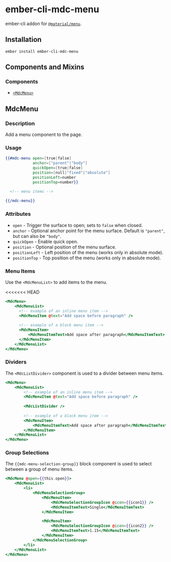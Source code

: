 ember-cli-mdc-menu
===========================

ember-cli addon for [`@material/menu`](https://github.com/material-components/material-components-web/tree/master/packages/mdc-menu).

Installation
------------

    ember install ember-cli-mdc-menu

Components and Mixins
-----------------------

### Components

* [`<MdcMenu>`](#MdcMenu)


MdcMenu
---------------

### Description

Add a menu component to the page.

### Usage

```handlebars
{{#mdc-menu open=[true|false]
            anchor=["parent"|"body"]
            quickOpen=[true|false]
            position=[null|"fixed"|"absolute"]
            positionLeft=number
            positionTop=number}}

  <!-- menu items -->
            
{{/mdc-menu}}
```

### Attributes

* `open` - Trigger the surface to open; sets to `false` when closed.
* `anchor` - Optional anchor point for the menu surface. Default is `"parent"`, but can also be `"body"`.
* `quickOpen` - Enable quick open.
* `position` - Optional position of the menu surface.
* `positionLeft` - Left position of the menu (works only in absolute mode).
* `positionTop` - Top position of the menu (works only in absolute mode).

### Menu Items

Use the `<MdcMenuList>` to add items to the menu.

<<<<<<< HEAD
```handlebars
<MdcMenu>
    <MdcMenuList>
      <!-- example of an inline menu item -->
      <MdcMenuItem @text="Add space before paragraph" />
      
      <!-- example of a block menu item -->
      <MdcMenuItem>
          <MdcMenuItemText>Add space after paragraph</MdcMenuItemText>
      </MdcMenuItem>
    </MdcMenuList>
</MdcMenu>
```

### Dividers

The `<MdcListDivider>` component is used to a divider between menu items.

```handlebars
<MdcMenu>
    <MdcMenuList>
        <!-- example of an inline menu item -->
        <MdcMenuItem @text="Add space before paragraph" />
        
        <MdcListDivider />
    
        <!-- example of a block menu item -->
        <MdcMenuItem>
            <MdcMenuItemText>Add space after paragraph</MdcMenuItemText>
        </MdcMenuItem>
    </MdcMenuList>
</MdcMenu>
```

### Group Selections

The `{{mdc-menu-selection-group}}` block component is used to select between
a group of menu items.

```handlebars
<MdcMenu @open={{this.open}}>
    <MdcMenuList>
        <li>
            <MdcMenuSelectionGroup>
                <MdcMenuItem>
                    <MdcMenuSelectionGroupIcon @icon={{icon1}} />
                    <MdcMenuItemText>Single</MdcMenuItemText>
                </MdcMenuItem>

                <MdcMenuItem>
                    <MdcMenuSelectionGroupIcon @icon={{icon2}} />
                    <MdcMenuItemText>1.15</MdcMenuItemText>
                </MdcMenuItem>
            </MdcMenuSelectionGroup>
        </li>
    </MdcMenuList>
</MdcMenu>
```
